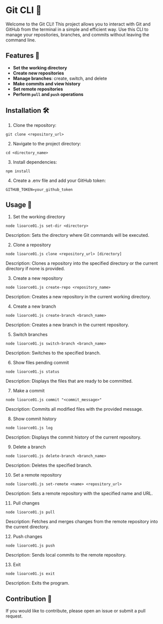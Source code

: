 # Git CLI 🐙

Welcome to the Git CLI! This project allows you to interact with Git and GitHub from the terminal in a simple and efficient way. Use this CLI to manage your repositories, branches, and commits without leaving the command line.

## Features 🌟

- **Set the working directory**
- **Create new repositories**
- **Manage branches**: create, switch, and delete
- **Make commits and view history**
- **Set remote repositories**
- **Perform `pull` and `push` operations**


## Installation 🛠️

1. Clone the repository:

```shellscript
git clone <repository_url>
```


2. Navigate to the project directory:

```shellscript
cd <directory_name>
```


3. Install dependencies:

```shellscript
npm install
```


4. Create a .env file and add your GitHub token:

```plaintext
GITHUB_TOKEN=your_github_token
```




## Usage 🚀

1. Set the working directory

```shellscript
node lioarce01.js set-dir <directory>
```

Description: Sets the directory where Git commands will be executed.


2. Clone a repository

```shellscript
node lioarce01.js clone <repository_url> [directory]
```

Description: Clones a repository into the specified directory or the current directory if none is provided.


3. Create a new repository

```shellscript
node lioarce01.js create-repo <repository_name>
```

Description: Creates a new repository in the current working directory.


4. Create a new branch

```shellscript
node lioarce01.js create-branch <branch_name>
```

Description: Creates a new branch in the current repository.


5. Switch branches

```shellscript
node lioarce01.js switch-branch <branch_name>
```

Description: Switches to the specified branch.


6. Show files pending commit

```shellscript
node lioarce01.js status
```

Description: Displays the files that are ready to be committed.


7. Make a commit

```shellscript
node lioarce01.js commit "<commit_message>"
```

Description: Commits all modified files with the provided message.


8. Show commit history

```shellscript
node lioarce01.js log
```

Description: Displays the commit history of the current repository.


9. Delete a branch

```shellscript
node lioarce01.js delete-branch <branch_name>
```

Description: Deletes the specified branch.


10. Set a remote repository

```shellscript
node lioarce01.js set-remote <name> <repository_url>
```

Description: Sets a remote repository with the specified name and URL.


11. Pull changes

```shellscript
node lioarce01.js pull
```

Description: Fetches and merges changes from the remote repository into the current directory.


12. Push changes

```shellscript
node lioarce01.js push
```

Description: Sends local commits to the remote repository.


13. Exit

```shellscript
node lioarce01.js exit
```

Description: Exits the program.




## Contribution 🤝

If you would like to contribute, please open an issue or submit a pull request.
